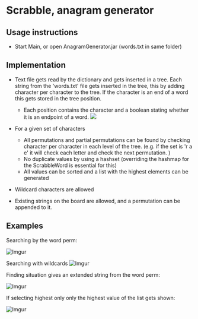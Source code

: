 # Scrabble, anagram generator
## Usage instructions
* Start Main, or open AnagramGenerator.jar (words.txt in same folder)

## Implementation

* Text file gets read by the dictionary and gets inserted in a tree. 
Each string from the 'words.txt' file gets inserted in the tree, this by adding character per character to the tree.
If the character is an end of a word this gets stored in the tree position.
  * Each position contains the character and a boolean stating whether it is an endpoint of a word.
    ![](http://courses.teresco.org/cs211_f09/labs/lexicon/trie3.jpg)

  
* For a given set of characters 
  * All permutations and partial permutations can be found by checking character per character in each level of the tree.
  (e.g. if the set is 'r a e' it will check each letter and check the next permutation. )
  * No duplicate values by using a hashset (overriding the hashmap for the ScrabbleWord is essential for this)
  * All values can be sorted and a list with the highest elements can be generated

* Wildcard characters are allowed

* Existing strings on the board are allowed, and a permutation can be appended to it.

## Examples

Searching by the word perm:

![Imgur](http://i.imgur.com/Ow7oZCQ.png)

Searching with wildcards
![Imgur](http://i.imgur.com/ude2XX1.png)

Finding situation gives an extended string from the word perm:

![Imgur](http://i.imgur.com/z9eNDxP.png)

If selecting highest only only the highest value of the list gets shown:

![Imgur](http://i.imgur.com/jKbFixw.png)
